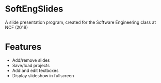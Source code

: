 # SoftEngSlides
A slide presentation program, created for the Software Engineering class at NCF (2019)

Features
================
* Add/remove slides
* Save/load projects
* Add and edit textboxes
* Display slideshow in fullscreen
